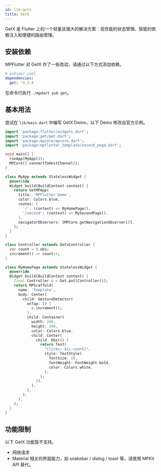 ```yaml
---
id: lib-getx
title: GetX
---
```


GetX 是 Flutter 上的一个轻量且强大的解决方案：高性能的状态管理、智能的依赖注入和便捷的路由管理。

## 安装依赖

MPFlutter 对 GetX 作了一些改动，请通过以下方式添加依赖。

```yaml
# pubspec.yaml
dependencies:
  get: ^4.3.8
```

在命令行执行 `./mpdart pub get`。

## 基本用法

尝试在 `lib/main.dart` 中编写 GetX Demo，以下 Demo 修改自官方示例。

```dart
import 'package:flutter/widgets.dart';
import 'package:get/get.dart';
import 'package:mpcore/mpcore.dart';
import 'package:mpflutter_template/second_page.dart';

void main() {
  runApp(MyApp());
  MPCore().connectToHostChannel();
}

class MyApp extends StatelessWidget {
  @override
  Widget build(BuildContext context) {
    return GetMPApp(
      title: 'MPFlutter Demo',
      color: Colors.blue,
      routes: {
        '/': (context) => MyHomePage(),
        '/second': (context) => MySecondPage(),
      },
      navigatorObservers: [MPCore.getNavigationObserver()],
    );
  }
}

class Controller extends GetxController {
  var count = 0.obs;
  increment() => count++;
}

class MyHomePage extends StatelessWidget {
  @override
  Widget build(BuildContext context) {
    final Controller c = Get.put(Controller());
    return MPScaffold(
      name: 'Template',
      body: Center(
        child: GestureDetector(
          onTap: () {
            c.increment();
          },
          child: Container(
            width: 200,
            height: 200,
            color: Colors.blue,
            child: Center(
              child: Obx(() {
                return Text(
                  "Clicks: ${c.count}",
                  style: TextStyle(
                    fontSize: 18,
                    fontWeight: FontWeight.bold,
                    color: Colors.white,
                  ),
                );
              }),
            ),
          ),
        ),
      ),
    );
  }
}
```

## 功能限制

以下 GetX 功能暂不支持。

* 网络请求
* Material 相关的界面能力，如 snakebar / dialog / toast 等，请使用 MPKit API 替代。